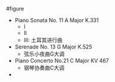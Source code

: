 #figure
- Piano Sonata No. 11 A Major K.331
    - I
    - II
    - III: 土耳其进行曲
- Serenade No. 13 G Major K.525
    - 弦乐小夜曲G大调
- Piano Concerto No.21 C Major KV 467
    - 钢琴协奏曲C大调
- 
